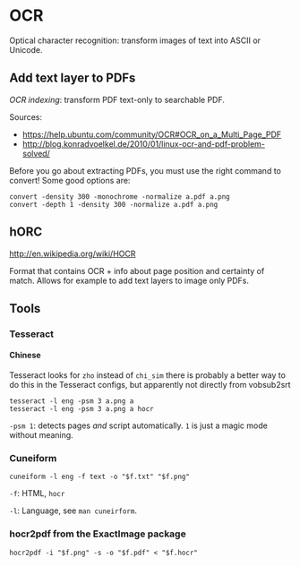# OCR

Optical character recognition: transform images of text into ASCII or Unicode.

## Add text layer to PDFs

*OCR indexing*: transform PDF text-only to searchable PDF.

Sources:

- <https://help.ubuntu.com/community/OCR#OCR_on_a_Multi_Page_PDF>
- <http://blog.konradvoelkel.de/2010/01/linux-ocr-and-pdf-problem-solved/>

Before you go about extracting PDFs, you must use the right command to convert! Some good options are:

    convert -density 300 -monochrome -normalize a.pdf a.png
    convert -depth 1 -density 300 -normalize a.pdf a.png

## hORC

<http://en.wikipedia.org/wiki/HOCR>

Format that contains OCR + info about page position and certainty of match. Allows for example to add text layers to image only PDFs.

## Tools

### Tesseract

#### Chinese

Tesseract looks for `zho` instead of `chi_sim` there is probably a better way to do this in the Tesseract configs, but apparently not directly from vobsub2srt

    tesseract -l eng -psm 3 a.png a
    tesseract -l eng -psm 3 a.png a hocr

`-psm 1`: detects pages *and* script automatically. `1` is just a magic mode without meaning.

### Cuneiform

    cuneiform -l eng -f text -o "$f.txt" "$f.png"

`-f`: HTML, `hocr`

`-l`: Language, see `man cuneirform`.

### hocr2pdf from the ExactImage package

    hocr2pdf -i "$f.png" -s -o "$f.pdf" < "$f.hocr"

